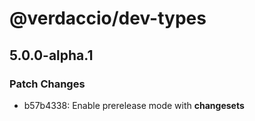 # @verdaccio/dev-types

## 5.0.0-alpha.1
### Patch Changes

- b57b4338: Enable prerelease mode with **changesets**
